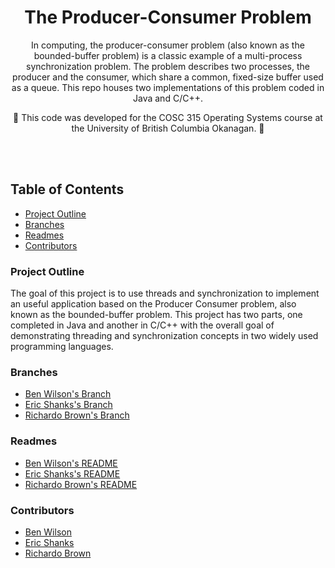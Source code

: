 <h1 align="center">
  The Producer-Consumer Problem
</h1>
<p align="center">
  
</p>

<p align="center">
In computing, the producer-consumer problem (also known as the bounded-buffer problem) is a classic example of a multi-process synchronization problem. The problem describes two processes, the producer and the consumer, which share a common, fixed-size buffer used as a queue. This repo houses two implementations of this problem coded in Java and C/C++.
  
</p> 

<p align="center">
  🚧
 This code was developed for the COSC 315 Operating Systems course at the University of British Columbia Okanagan.
  🚧
</p>

<br><br>

## Table of Contents

- [Project Outline](#project-outline)
- [Branches](#branches)
- [Readmes](#readmes) 
- [Contributors](#contributors)

### Project Outline

The goal of this project is to use threads and synchronization to implement an
useful application based on the Producer Consumer problem, also known as the bounded-buffer problem.
This project has two parts, one completed in Java and another in C/C++
with the overall goal of demonstrating threading and synchronization
concepts in two widely used programming languages.

### Branches
 - [Ben Wilson's Branch](https://github.com/benmwilson/Producer-Consumer-Problem/tree/ben-java-implementation)
 - [Eric Shanks's Branch](https://github.com/benmwilson/Producer-Consumer-Problem/tree/newEric) 
 - [Richardo Brown's Branch](https://github.com/benmwilson/Producer-Consumer-Problem/tree/c_implementation)

### Readmes
 - [Ben Wilson's README](https://github.com/benmwilson/Producer-Consumer-Problem/blob/ben-java-implementation/java/README.md)
 - [Eric Shanks's README](https://github.com/benmwilson/Producer-Consumer-Problem/blob/newEric/README.md) 
 - [Richardo Brown's README]()



### Contributors
 - [Ben Wilson](https://github.com/benmwilson)
 - [Eric Shanks](https://github.com/EricShanks68) 
 - [Richardo Brown](https://github.com/Buttertoastt)

